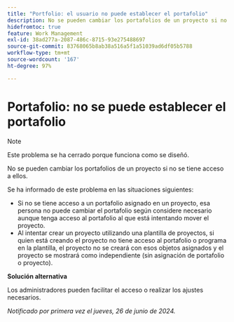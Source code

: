 ```yaml
---
title: "Portfolio: el usuario no puede establecer el portafolio"
description: No se pueden cambiar los portafolios de un proyecto si no se tiene acceso a ellos.
hidefromtoc: true
feature: Work Management
exl-id: 38ad277a-2087-486c-8715-93e275488697
source-git-commit: 83768065b8ab38a516a5f1a51039ad6df05b5788
workflow-type: tm+mt
source-wordcount: '167'
ht-degree: 97%

---
```


# Portafolio: no se puede establecer el portafolio

>[!NOTE]
>
>Este problema se ha cerrado porque funciona como se diseñó.

No se pueden cambiar los portafolios de un proyecto si no se tiene acceso a ellos.

Se ha informado de este problema en las situaciones siguientes:

* Si no se tiene acceso a un portafolio asignado en un proyecto, esa persona no puede cambiar el portafolio según considere necesario aunque tenga acceso al portafolio al que está intentando mover el proyecto.
* Al intentar crear un proyecto utilizando una plantilla de proyectos, si quien está creando el proyecto no tiene acceso al portafolio o programa en la plantilla, el proyecto no se creará con esos objetos asignados y el proyecto se mostrará como independiente (sin asignación de portafolio o proyecto).

**Solución alternativa**

Los administradores pueden facilitar el acceso o realizar los ajustes necesarios.

_Notificado por primera vez el jueves, 26 de junio de 2024._
